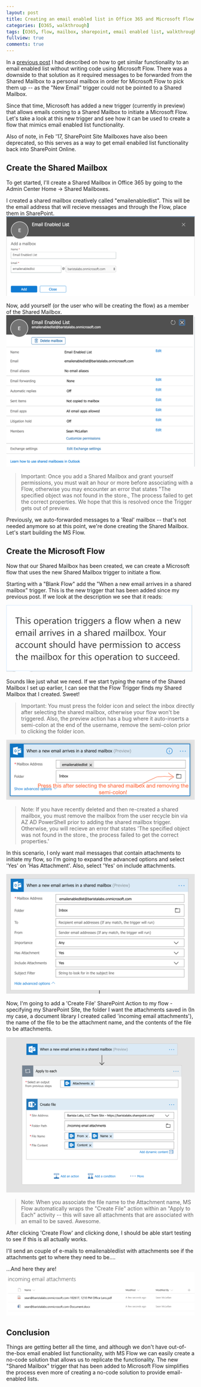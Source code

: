 ```yaml
---
layout: post
title: Creating an email enabled list in Office 365 and Microsoft Flow Part 2
categories: [O365, walkthrough]
tags: [O365, flow, mailbox, sharepoint, email enabled list, walkthrough]
fullview: true
comments: true
---
```


In a [previous post](https://beyond-sharepoint.github.io/o365/walkthrough/2016/08/01/creating-an-email-enabled-list-in-O365-and-microsoft-flow.html) I had described on how to get similar functionality to an email enabled list without writing code using Microsoft Flow. There was a downside to that solution as it required messages to be forwarded from the Shared Mailbox to a personal mailbox in order for Microsoft Flow to pick them up -- as the "New Email" trigger could not be pointed to a Shared Mailbox.

Since that time, Microsoft has added a new trigger (currently in preview) that allows emails coming to a Shared Mailbox to initiate a Microsoft Flow. Let's take a look at this new trigger and see how it can be used to create a flow that mimics email enabled list functionality.

Also of note, in Feb '17, SharePoint Site Mailboxes have also been deprecated, so this serves as a way to get email enabiled list functionality back into SharePoint Online.

Create the Shared Mailbox
---
To get started, I'll create a Shared Mailbox in Office 365 by going to the Admin Center Home -> Shared Mailboxes.

I created a shared mailbox creatively called "emailenabledlist". This will be the email address that will recieve messages and through the Flow, place them in SharePoint.
![screenshot](/assets/media/2017-10-26-creating-an-email-enabled-list-in-O365-pt-2-01.png "Screenshot")

Now, add yourself (or the user who will be creating the flow) as a member of the Shared Mailbox.
![screenshot](/assets/media/2017-10-26-creating-an-email-enabled-list-in-O365-pt-2-02.png "Screenshot")

> Important: Once you add a Shared Mailbox and grant yourself permissions, you must wait an hour or more before associating with a Flow, otherwise you may encounter an error that states "The specified object was not found in the store., The process failed to get the correct properties. We hope that this is resolved once the Trigger gets out of preview.

Previously, we auto-forwarded messages to a 'Real' mailbox -- that's not needed anymore so at this point, we're done creating the Shared Mailbox. Let's start building the MS Flow.

Create the Microsoft Flow
---
Now that our Shared Mailbox has been created, we can create a Microsoft flow that uses the new Shared Mailbox trigger to initiate a flow.

Starting with a "Blank Flow" add the "When a new email arrives in a shared mailbox" trigger. This is the new trigger that has been added since my previous post. If we look at the description we see that it reads:

![screenshot](/assets/media/2017-10-26-creating-an-email-enabled-list-in-O365-pt-2-03.png "Screenshot")

Sounds like just what we need. If we start typing the name of the Shared Mailbox I set up earlier, I can see that the Flow Trigger finds my Shared Mailbox that I created. Sweet!

> Important: You must press the folder icon and select the inbox directly after selecting the shared mailbox, otherwise your flow won't be triggered. Also, the preview action has a bug where it auto-inserts a semi-colon at the end of the username, remove the semi-colon prior to clicking the folder icon.

![screenshot](/assets/media/2017-10-26-creating-an-email-enabled-list-in-O365-pt-2-04.png "Screenshot")

> Note: If you have recently deleted and then re-created a shared mailbox, you must remove the mailbox from the user recycle bin via AZ AD PowerShell prior to adding the shared mailbox trigger. Otherwise, you will recieve an error that states 'The specified object was not found in the store., the process failed to get the correct properties.'


In this scenario, I only want mail messages that contain attachments to initiate my flow, so I'm going to expand the advanced options and select 'Yes' on 'Has Attachment'. Also, select 'Yes' on include attachments.

![screenshot](/assets/media/2017-10-26-creating-an-email-enabled-list-in-O365-pt-2-05.png "Screenshot")

Now, I'm going to add a 'Create File' SharePoint Action to my flow - specifying my SharePoint Site, the folder I want the attachments saved in (In my case, a document library I created called 'incoming email attachments'), the name of the file to be the attachment name, and the contents of the file to be attachments.

![screenshot](/assets/media/2017-10-26-creating-an-email-enabled-list-in-O365-pt-2-06.png "Screenshot")

> Note: When you associate the file name to the Attachment name, MS Flow automatically wraps the "Create File" action within an "Apply to Each" activity -- this will save all attachments that are associated with an email to be saved. Awesome.

After clicking 'Create Flow' and clicking done, I should be able start testing to see if this is all actually works.

I'll send an couple of e-mails to emailenabledlist with attachments see if the attachments get to where they need to be....

...And here they are!
![screenshot](/assets/media/2017-10-26-creating-an-email-enabled-list-in-O365-pt-2-07.png "Screenshot")

Conclusion
---
Things are getting better all the time, and although we don't have out-of-the-box email enabled list functionality, with MS Flow we can easily create a no-code solution that allows us to replicate the functionality. The new "Shared Mailbox" trigger that has been added to Microsoft Flow simplifies the process even more of creating a no-code solution to provide email-enabled lists. 